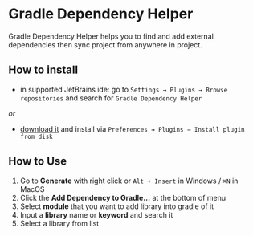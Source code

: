# Gradle Dependency Helper

Gradle Dependency Helper helps you to find and add external dependencies then sync project from anywhere in project.

## How to install
- in supported JetBrains ide: go to `Settings → Plugins → Browse repositories` and search for `Gradle Dependency Helper`

_or_

- [download it](http://plugins.jetbrains.com/plugin/10159) and install via `Preferences → Plugins → Install plugin from disk`

## How to Use
1. Go to **Generate** with right click or `Alt + Insert` in Windows / `⌘N` in MacOS
2. Click the **Add Dependency to Gradle...** at the bottom of menu
3. Select **module** that you want to add library into gradle of it
4. Input a **library** name or **keyword** and search it
5. Select a library from list
